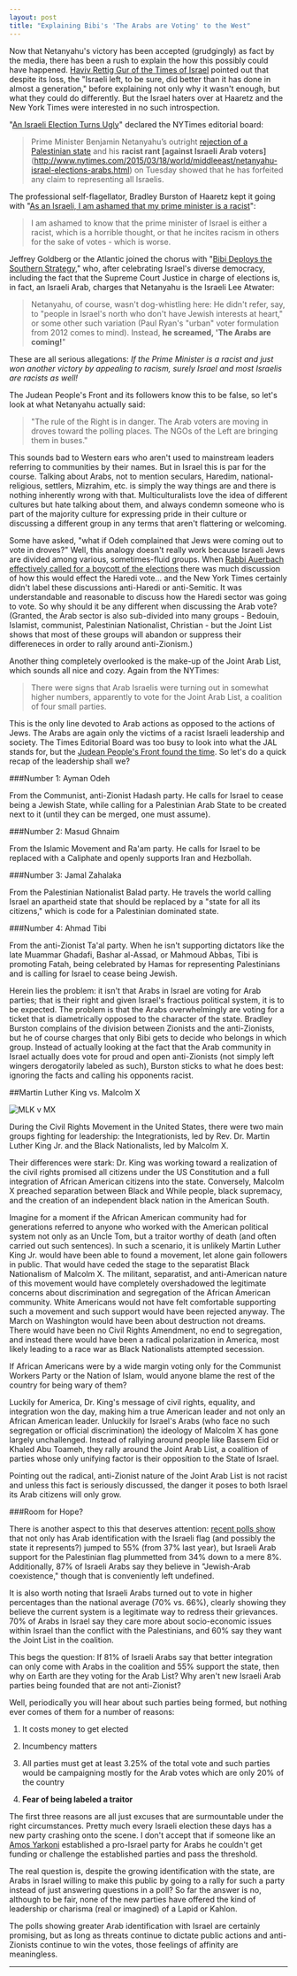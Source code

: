 ```yaml
---
layout: post
title: "Explaining Bibi's 'The Arabs are Voting' to the West"
---
```


Now that Netanyahu's victory has been accepted (grudgingly) as fact by the media, there has been a rush to explain the how this possibly could have happened. [Haviv Rettig Gur of the Times of Israel](http://www.timesofisrael.com/after-electoral-trouncing-what-future-for-the-israeli-left/#ixzz3UkcCRE4a ) pointed out that despite its loss, the "Israeli left, to be sure, did better than it has done in almost a generation," before explaining not only why it wasn't enough, but what they could do differently. But the Israel haters over at Haaretz and the New York Times were interested in no such introspection.

"[An Israeli Election Turns Ugly](http://www.nytimes.com/2015/03/18/opinion/an-israeli-election-turns-ugly.html?hp&action=click&pgtype=Homepage&module=c-column-top-span-region&region=c-column-top-span-region&WT.nav=c-column-top-span-region)" declared the NYTimes editorial board:

> Prime Minister Benjamin Netanyahu’s outright [rejection of a Palestinian state](http://www.nytimes.com/2015/03/17/world/middleeast/benjamin-netanyahu-campaign-settlement.html) and his **racist rant [against Israeli Arab voters]**(http://www.nytimes.com/2015/03/18/world/middleeast/netanyahu-israel-elections-arabs.html) on Tuesday showed that he has forfeited any claim to representing all Israelis.

The professional self-flagellator, Bradley Burston of Haaretz kept it going with "[As an Israeli, I am ashamed that my prime minister is a racist](http://www.haaretz.com/blogs/a-special-place-in-hell/.premium-1.647564)":

>I am ashamed to know that the prime minister of Israel is either a racist, which is a horrible thought, or that he incites racism in others for the sake of votes - which is worse.

Jeffrey Goldberg or the Atlantic joined the chorus with "[Bibi Deploys the Southern Strategy](http://www.theatlantic.com/international/archive/2015/03/bibi-deploys-the-southern-strategy/388096/)," who, after celebrating Israel's diverse democracy, including the fact that the Supreme Court Justice in charge of elections is, in fact, an Israeli Arab, charges that Netanyahu is the Israeli Lee Atwater:

>Netanyahu, of course, wasn't dog-whistling here: He didn't refer, say, to "people in Israel's north who don't have Jewish interests at heart," or some other such variation (Paul Ryan's "urban" voter formulation from 2012 comes to mind). Instead, **he screamed, 'The Arabs are coming!**"

These are all serious allegations: *If the Prime Minister is a racist and just won another victory by appealing to racism, surely Israel and most Israelis are racists as well!*

The Judean People's Front and its followers know this to be false, so let's look at what Netanyahu actually said:

>"The rule of the Right is in danger. The Arab voters are moving in droves toward the polling places. The NGOs of the Left are bringing them in buses."

This sounds bad to Western ears who aren't used to mainstream leaders referring to communities by their names. But in Israel this is par for the course. Talking about Arabs, not to mention seculars, Haredim, national-religious, settlers, Mizrahim, etc. is simply the way things are and there is nothing inherently wrong with that. Multiculturalists love the idea of different cultures but hate talking about them, and always condemn someone who is part of the majority culture for expressing pride in their culture or discussing a different group in any terms that aren't flattering or welcoming.

Some have asked, "what if Odeh complained that Jews were coming out to vote in droves?" Well, this analogy doesn't really work because Israeli Jews are divided among various, sometimes-fluid groups. When [Rabbi Auerbach effectively called for a boycott of the elections](http://www.timesofisrael.com/prominent-rabbi-skips-vote-boding-ill-for-ultra-orthodox-parties/) there was much discussion of how this would effect the Haredi vote... and the New York Times certainly didn't label these discussions anti-Haredi or anti-Semitic. It was understandable and reasonable to discuss how the Haredi sector was going to vote. So why should it be any different when discussing the Arab vote? (Granted, the Arab sector is also sub-divided into many groups - Bedouin, Islamist, communist, Palestinian Nationalist, Christian - but the Joint List shows that most of these groups will abandon or suppress their differeneces in order to rally around anti-Zionism.)

Another thing completely overlooked is the make-up of the Joint Arab List, which sounds all nice and cozy. Again from the NYTimes:

>There were signs that Arab Israelis were turning out in somewhat higher numbers, apparently to vote for the Joint Arab List, a coalition of four small parties.

This is the only line devoted to Arab actions as opposed to the actions of Jews. The Arabs are again only the victims of a racist Israeli leadership and society. The Times Editorial Board was too busy to look into what the JAL stands for, but the [Judean People's Front found the time](judeanpf.com/2015/03/15/Why-Arab-Parties-are-never-in-governing-coalitions/). So let's do a quick recap of the leadership shall we?

###Number 1: Ayman Odeh

From the Communist, anti-Zionist Hadash party. He calls for Israel to cease being a Jewish State, while calling for a Palestinian Arab State to be created next to it (until they can be merged, one must assume).

###Number 2: Masud Ghnaim

From the Islamic Movement and Ra'am party. He calls for Israel to be replaced with a Caliphate and openly supports Iran and Hezbollah.

###Number 3: Jamal Zahalaka

From the Palestinian Nationalist Balad party. He travels the world calling Israel an apartheid state that should be replaced by a "state for all its citizens," which is code for a Palestinian dominated state.

###Number 4: Ahmad Tibi

From the anti-Zionist Ta'al party. When he isn't supporting dictators like the late Muammar Ghadafi, Bashar al-Assad, or Mahmoud Abbas, Tibi is promoting Fatah, being celebrated by Hamas for representing Palestinians and is calling for Israel to cease being Jewish.

Herein lies the problem: it isn't that Arabs in Israel are voting for Arab parties; that is their right and given Israel's fractious political system, it is to be expected. The problem is that the Arabs overwhelmingly are voting for a ticket that is diametrically opposed to the character of the state. Bradley Burston complains of the division between Zionists and the anti-Zionists, but he of course charges that only Bibi gets to decide who belongs in which group. Instead of actually looking at the fact that the Arab community in Israel actually does vote for proud and open anti-Zionists (not simply left wingers derogatorily labeled as such), Burston sticks to what he does best: ignoring the facts and calling his opponents racist. 

##Martin Luther King vs. Malcolm X

![MLK v MX](http://i.imgur.com/a4s3QO4.jpg)

During the Civil Rights Movement in the United States, there were two main groups fighting for leadership: the Integrationists, led by Rev. Dr. Martin Luther King Jr. and the Black Nationalists, led by Malcolm X.

Their differences were stark: Dr. King was working toward a realization of the civil rights promised all citizens under the US Constitution and a full integration of African American citizens into the state. Conversely, Malcolm X preached separation between Black and While people, black supremacy, and the creation of an independent black nation in the American South.

Imagine for a moment if the African American community had for generations referred to anyone who worked with the American political system not only as an Uncle Tom, but a traitor worthy of death (and often carried out such sentences). In such a scenario, it is unlikely Martin Luther King Jr. would have been able to found a movement, let alone gain followers in public. That would have ceded the stage to the separatist Black Nationalism of Malcolm X. The militant, separatist, and anti-American nature of this movement would have completely overshadowed the legitimate concerns about discrimination and segregation of the African American community. White Americans would not have felt comfortable supporting such a movement and such support would have been rejected anyway. The March on Washington would have been about destruction not dreams. There would have been no Civil Rights Amendment, no end to segregation, and instead there would have been a radical polarization in America, most likely leading to a race war as Black Nationalists attempted secession.

If African Americans were by a wide margin voting only for the Communist Workers Party or the Nation of Islam, would anyone blame the rest of the country for being wary of them?

Luckily for America, Dr. King's message of civil rights, equality, and integration won the day, making him a true American leader and not only an African American leader. Unluckily for Israel's Arabs (who face no such segregation or official discrimination) the ideology of Malcolm X has gone largely unchallenged. Instead of rallying around people like Bassem Eid or Khaled Abu Toameh, they rally around the Joint Arab List, a coalition of parties whose only unifying factor is their opposition to the State of Israel.

Pointing out the radical, anti-Zionist nature of the Joint Arab List is not racist and unless this fact is seriously discussed, the danger it poses to both Israel its Arab citizens will only grow.

###Room for Hope?

There is another aspect to this that deserves attention: [recent polls show](http://evelyncgordon.com/the-half-full-cup-of-jewish-arab-relations/) that not only has Arab identification with the Israeli flag (and possibly the state it represents?) jumped to 55% (from 37% last year), but Israeli Arab support for the Palestinian flag plummetted from 34% down to a mere 8%. Additionally, 87% of Israeli Arabs say they believe in "Jewish-Arab coexistence," though that is conveniently left undefined.

It is also worth noting that Israeli Arabs turned out to vote in higher percentages than the national average (70% vs. 66%), clearly showing they believe the current system is a legitimate way to redress their grievances. 70% of Arabs in Israel say they care more about socio-economic issues within Israel than the conflict with the Palestinians, and 60% say they want the Joint List in the coalition.

This begs the question: If 81% of Israeli Arabs say that better integration can only come with Arabs in the coalition and 55% support the state, then why on Earth are they voting for the Arab List? Why aren't new Israeli Arab parties being founded that are not anti-Zionist?

Well, periodically you will hear about such parties being formed, but nothing ever comes of them for a number of reasons:

1. It costs money to get elected

2. Incumbency matters

3. All parties must get at least 3.25% of the total vote and such parties would be campaigning mostly for the Arab votes which are only 20% of the country

4. **Fear of being labeled a traitor**

The first three reasons are all just excuses that are surmountable under the right circumstances. Pretty much every Israeli election these days has a new party crashing onto the scene. I don't accept that if someone like an [Amos Yarkoni](https://en.wikipedia.org/wiki/Amos_Yarkoni) established a pro-Israel party for Arabs he couldn't get funding or challenge the established parties and pass the threshold.

The real question is, despite the growing identification with the state, are Arabs in Israel willing to make this public by going to a rally for such a party instead of just answering questions in a poll? So far the answer is no, although to be fair, none of the new parties have offered the kind of leadership or charisma (real or imagined) of a Lapid or Kahlon.

The polls showing greater Arab identification with Israel are certainly promising, but as long as threats continue to dictate public actions and anti-Zionists continue to win the votes, those feelings of affinity are meaningless.

____

